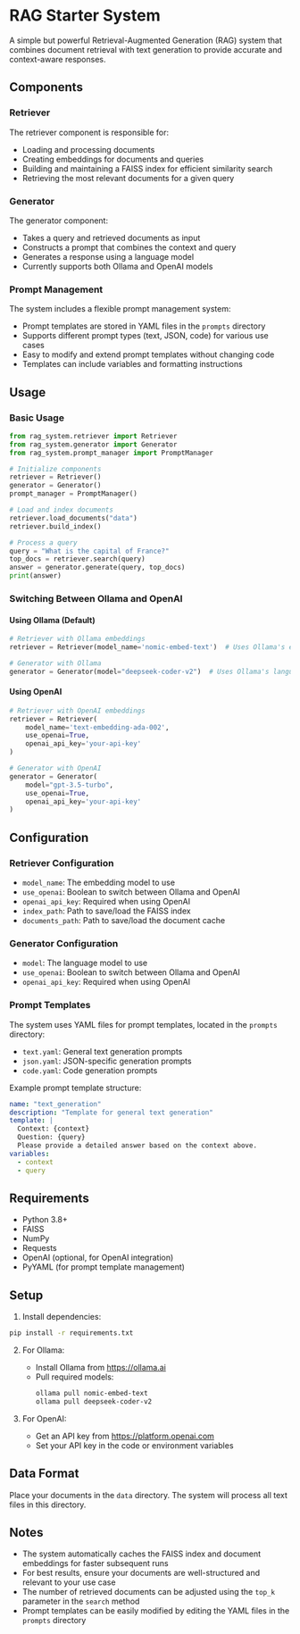 # RAG Starter System

A simple but powerful Retrieval-Augmented Generation (RAG) system that combines document retrieval with text generation to provide accurate and context-aware responses.

## Components

### Retriever
The retriever component is responsible for:
- Loading and processing documents
- Creating embeddings for documents and queries
- Building and maintaining a FAISS index for efficient similarity search
- Retrieving the most relevant documents for a given query

### Generator
The generator component:
- Takes a query and retrieved documents as input
- Constructs a prompt that combines the context and query
- Generates a response using a language model
- Currently supports both Ollama and OpenAI models

### Prompt Management
The system includes a flexible prompt management system:
- Prompt templates are stored in YAML files in the `prompts` directory
- Supports different prompt types (text, JSON, code) for various use cases
- Easy to modify and extend prompt templates without changing code
- Templates can include variables and formatting instructions

## Usage

### Basic Usage
```python
from rag_system.retriever import Retriever
from rag_system.generator import Generator
from rag_system.prompt_manager import PromptManager

# Initialize components
retriever = Retriever()
generator = Generator()
prompt_manager = PromptManager()

# Load and index documents
retriever.load_documents("data")
retriever.build_index()

# Process a query
query = "What is the capital of France?"
top_docs = retriever.search(query)
answer = generator.generate(query, top_docs)
print(answer)
```

### Switching Between Ollama and OpenAI

#### Using Ollama (Default)
```python
# Retriever with Ollama embeddings
retriever = Retriever(model_name='nomic-embed-text')  # Uses Ollama's embedding model

# Generator with Ollama
generator = Generator(model="deepseek-coder-v2")  # Uses Ollama's language model
```

#### Using OpenAI
```python
# Retriever with OpenAI embeddings
retriever = Retriever(
    model_name='text-embedding-ada-002',
    use_openai=True,
    openai_api_key='your-api-key'
)

# Generator with OpenAI
generator = Generator(
    model="gpt-3.5-turbo",
    use_openai=True,
    openai_api_key='your-api-key'
)
```

## Configuration

### Retriever Configuration
- `model_name`: The embedding model to use
- `use_openai`: Boolean to switch between Ollama and OpenAI
- `openai_api_key`: Required when using OpenAI
- `index_path`: Path to save/load the FAISS index
- `documents_path`: Path to save/load the document cache

### Generator Configuration
- `model`: The language model to use
- `use_openai`: Boolean to switch between Ollama and OpenAI
- `openai_api_key`: Required when using OpenAI

### Prompt Templates
The system uses YAML files for prompt templates, located in the `prompts` directory:
- `text.yaml`: General text generation prompts
- `json.yaml`: JSON-specific generation prompts
- `code.yaml`: Code generation prompts

Example prompt template structure:
```yaml
name: "text_generation"
description: "Template for general text generation"
template: |
  Context: {context}
  Question: {query}
  Please provide a detailed answer based on the context above.
variables:
  - context
  - query
```

## Requirements
- Python 3.8+
- FAISS
- NumPy
- Requests
- OpenAI (optional, for OpenAI integration)
- PyYAML (for prompt template management)

## Setup
1. Install dependencies:
```bash
pip install -r requirements.txt
```

2. For Ollama:
   - Install Ollama from https://ollama.ai
   - Pull required models:
     ```bash
     ollama pull nomic-embed-text
     ollama pull deepseek-coder-v2
     ```

3. For OpenAI:
   - Get an API key from https://platform.openai.com
   - Set your API key in the code or environment variables

## Data Format
Place your documents in the `data` directory. The system will process all text files in this directory.

## Notes
- The system automatically caches the FAISS index and document embeddings for faster subsequent runs
- For best results, ensure your documents are well-structured and relevant to your use case
- The number of retrieved documents can be adjusted using the `top_k` parameter in the `search` method
- Prompt templates can be easily modified by editing the YAML files in the `prompts` directory